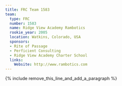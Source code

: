 ```yaml
---
title: FRC Team 1583
team:
  type: FRC
  number: 1583
  name: Ridge View Academy Rambotics
  rookie_year: 2005
  location: Watkins, Colorado, USA
  sponsors:
  - Rite of Passage
  - Perficient Consulting
  - Ridge View Academy Charter School
  links:
    Website: http://www.rambotics.com
---
```


{% include remove_this_line_and_add_a_paragraph %}